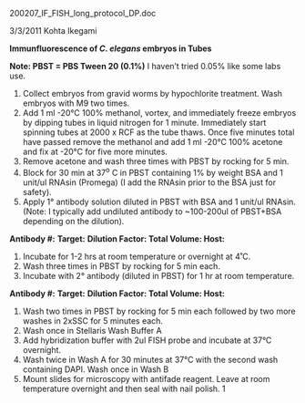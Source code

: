﻿200207_IF_FISH_long_protocol_DP.doc

3/3/2011    Kohta Ikegami

**Immunfluorescence of *C. elegans* embryos in Tubes** 

**Note: PBST = PBS Tween 20 (0.1%)** I haven’t tried 0.05% like some labs use.

1. Collect embryos from gravid worms by hypochlorite treatment. Wash embryos with M9 two times. 
1. Add 1 ml -20°C 100% methanol, vortex, and immediately freeze embryos by dipping tubes in liquid nitrogen for 1 minute. Immediately start spinning tubes at 2000 x RCF as the tube thaws. Once five minutes total have passed remove the methanol and add 1 ml -20°C 100% acetone and fix at -20°C for five more minutes.
1. Remove acetone and wash three times with PBST by rocking for 5 min.
1. Block for 30 min at 37<sup>o</sup> C in PBST containing 1% by weight BSA and 1 unit/ul RNAsin (Promega) (I add the RNAsin prior to the BSA just for safety).
1. Apply 1° antibody solution diluted in PBST with BSA and 1 unit/ul RNAsin. (Note:  I typically add undiluted antibody to ~100-200ul of PBST+BSA depending on the dilution).

**Antibody #:**	**Target:**			**Dilution Factor:		Total Volume:		Host:**

1. Incubate for 1-2 hrs at room temperature or overnight at 4˚C.
1. Wash three times in PBST by rocking for 5 min each.
1. Incubate with 2° antibody (diluted in PBST) for 1 hr at room temperature. 

**Antibody #:**	**Target:**			**Dilution Factor:		Total Volume:		Host:**

1. Wash two times in PBST by rocking for 5 min each followed by two more washes in 2xSSC for 5 minutes each.
1. Wash once in Stellaris Wash Buffer A
1. Add hybridization buffer with 2ul FISH probe and incubate at 37°C overnight.
1. Wash twice in Wash A for 30 minutes at 37°C with the second wash containing DAPI. Wash once in Wash B
1. Mount slides for microscopy with antifade reagent. Leave at room temperature overnight and then seal with nail polish. 
1
